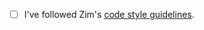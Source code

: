 - [ ] I've followed Zim's [code style guidelines](https://github.com/zimfw/zimfw/wiki/Code-Style-Guide).
